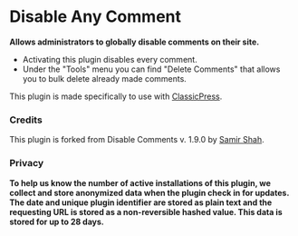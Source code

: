 # Disable Any Comment

**Allows administrators to globally disable comments on their site.**

- Activating this plugin disables every comment.
- Under the "Tools" menu you can find "Delete Comments" that allows you to bulk delete already made comments.

This plugin is made specifically to use with [ClassicPress](https://classicpress.net).

### Credits
This plugin is forked from Disable Comments v. 1.9.0 by [Samir Shah](http://www.rayofsolaris.net/).

### Privacy
**To help us know the number of active installations of this plugin, we collect and store anonymized data when the plugin check in for updates. The date and unique plugin identifier are stored as plain text and the requesting URL is stored as a non-reversible hashed value. This data is stored for up to 28 days.**


